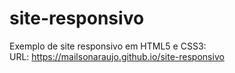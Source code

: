 # site-responsivo
Exemplo de site responsivo em HTML5 e CSS3:<br>
URL: https://mailsonaraujo.github.io/site-responsivo

